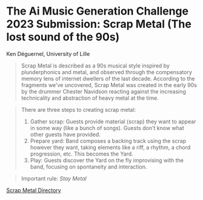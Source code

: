 # The Ai Music Generation Challenge 2023 Submission: Scrap Metal (The lost sound of the 90s)
 
Ken Déguernel, University of Lille

> Scrap Metal is described as a 90s musical style inspired by plunderphonics and metal, and observed through the compensatory memory lens of internet dwellers of the last decade. According to the fragments we've uncovered, Scrap Metal was created in the early 90s by the drummer Chester Navidson reacting against the increasing technicality and abstraction of heavy metal at the time.

> There are three steps to creating scrap metal:
> 1. Gather scrap: Guests provide material (scrap) they want to appear in some way (like a bunch of songs). Guests don't know what other guests have provided.
> 2. Prepare yard: Band composes a backing track using the scrap however they want, taking elements like a riff, a rhythm, a chord progression, etc. This becomes the Yard.
> 3. Play: Guests discover the Yard on the fly improvising with the band, focusing on spontaneity and interaction.

> Important rule: *Stay Metal*

[Scrap Metal Directory](ScrapMetal)